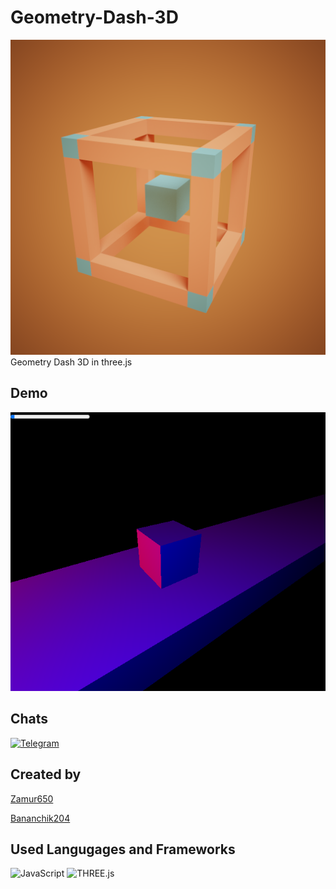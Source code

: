 # Geometry-Dash-3D

![Picture](assets/images/icon.png)
Geometry Dash 3D in three.js

## Demo

![Demo](assets/images/demo.png)

## Chats
[![Telegram](https://img.shields.io/badge/-Telegram-000000?style=for-the-badge&logo=Telegram&logoColor=27A0D9)](https://t.me/joinchat/mp4IqfyDpxI2NDIy)

## Created by

[Zamur650](https://Zamur650.github.io/)

[Bananchik204](https://Bananchik204.github.io/)

## Used Langugages and Frameworks

![JavaScript](https://img.shields.io/badge/-JavaScript-090909?style=for-the-badge&logo=JavaScript)
![THREE.js](https://img.shields.io/badge/-THREE.js-090909?style=for-the-badge&logo=THREE.js)